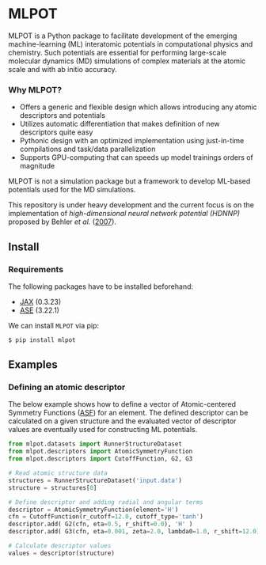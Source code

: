 # MLPOT

<!-- Machine-Learning Interatomic Potential -->

<!-- <img src="./docs/images/logo.png" alt="NNP" width="300"/> -->

<!-- ## What is it? -->

MLPOT is a Python package to facilitate development of the emerging machine-learning (ML) interatomic potentials in computational physics and chemistry. Such potentials are essential for performing large-scale molecular dynamics (MD) simulations of complex materials at the atomic scale and with ab initio accuracy.

### Why MLPOT?

- Offers a generic and flexible design which allows introducing any atomic descriptors and potentials
- Utilizes automatic differentiation that makes definition of new descriptors quite easy
- Pythonic design with an optimized implementation using just-in-time compilations and task/data parallelization
- Supports GPU-computing that can speeds up model trainings orders of magnitude

<!--  -->

MLPOT is not a simulation package but a framework to develop ML-based potentials used for the MD simulations.

This repository is under heavy development and the current focus is on the implementation of _high-dimensional neural network potential (HDNNP)_ proposed by Behler _et al._ ([2007](https://journals.aps.org/prl/abstract/10.1103/PhysRevLett.98.146401)).

## Install

### Requirements

The following packages have to be installed beforehand:

- [JAX](https://github.com/google/jax) (0.3.23)
- [ASE](https://wiki.fysik.dtu.dk/ase/#) (3.22.1)
<!-- - [PyTorch](https://github.com/pytorch/pytorch) (1.12.0) -->

We can install `MLPOT` via pip:

```bash
$ pip install mlpot
```

## Examples

### Defining an atomic descriptor

The below example shows how to define a vector of Atomic-centered Symmetry Functions
([ASF](https://aip.scitation.org/doi/10.1063/1.3553717)) for an element.
The defined descriptor can be calculated on a given structure and the evaluated vector of descriptor values are eventually used for constructing ML potentials.

```python
from mlpot.datasets import RunnerStructureDataset
from mlpot.descriptors import AtomicSymmetryFunction
from mlpot.descriptors import CutoffFunction, G2, G3

# Read atomic structure data
structures = RunnerStructureDataset('input.data')
structure = structures[0]

# Define descriptor and adding radial and angular terms
descriptor = AtomicSymmetryFunction(element='H')
cfn = CutoffFunction(r_cutoff=12.0, cutoff_type='tanh')
descriptor.add( G2(cfn, eta=0.5, r_shift=0.0), 'H' )
descriptor.add( G3(cfn, eta=0.001, zeta=2.0, lambda0=1.0, r_shift=12.0), 'H', 'O' )

# Calculate descriptor values
values = descriptor(structure)
```

<!--
### Training a potential

This example shows hwo to quickly create a high-dimensional neural network potential ([HDNNP](https://pubs.acs.org/doi/10.1021/acs.chemrev.0c00868)) and training on the input structures. The energy and force components can be evaluated for (new) structures from the trained potential.

```python
from mlpot.datasets import RunnerStructureDataset
from mlpot.potentials import NeuralNetworkPotential
from mlpot.utils import gradient

# Atomic data
structures = RunnerStructureDataset("input.data")

# Potential
nnp = NeuralNetworkPotential("input.nn")

# Descriptor
nnp.fit_scaler(structures)
#nnp.load_scaler()

# Train
nnp.fit_model(structures)
#nnp.load_model()

# Predict energy and force components
structure = structures[0]
energy = nnp(structure)
force = -gradient(energy, structure.position)
``` -->
